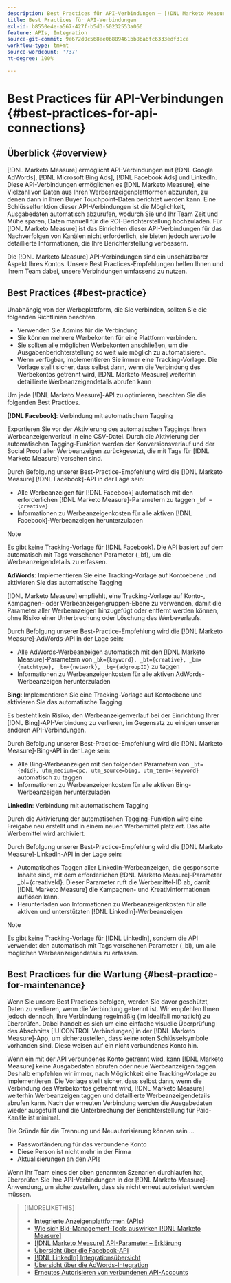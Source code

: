 ```yaml
---
description: Best Practices für API-Verbindungen – [!DNL Marketo Measure]
title: Best Practices für API-Verbindungen
exl-id: b8550e4e-a567-427f-b5d3-50232553a066
feature: APIs, Integration
source-git-commit: 9e672d0c568ee0b889461bb8ba6fc6333edf31ce
workflow-type: tm+mt
source-wordcount: '737'
ht-degree: 100%

---
```


# Best Practices für API-Verbindungen {#best-practices-for-api-connections}

## Überblick {#overview}

[!DNL Marketo Measure] ermöglicht API-Verbindungen mit [!DNL Google AdWords], [!DNL Microsoft Bing Ads], [!DNL Facebook Ads] und LinkedIn. Diese API-Verbindungen ermöglichen es [!DNL Marketo Measure], eine Vielzahl von Daten aus Ihren Werbeanzeigenplattformen abzurufen, zu denen dann in Ihren Buyer Touchpoint-Daten berichtet werden kann. Eine Schlüsselfunktion dieser API-Verbindungen ist die Möglichkeit, Ausgabedaten automatisch abzurufen, wodurch Sie und Ihr Team Zeit und Mühe sparen, Daten manuell für die ROI-Berichterstellung hochzuladen. Für [!DNL Marketo Measure] ist das Einrichten dieser API-Verbindungen für das Nachverfolgen von Kanälen nicht erforderlich, sie bieten jedoch wertvolle detaillierte Informationen, die Ihre Berichterstellung verbessern.

Die [!DNL Marketo Measure] API-Verbindungen sind ein unschätzbarer Aspekt Ihres Kontos. Unsere Best Practices-Empfehlungen helfen Ihnen und Ihrem Team dabei, unsere Verbindungen umfassend zu nutzen.

## Best Practices {#best-practice}

Unabhängig von der Werbeplattform, die Sie verbinden, sollten Sie die folgenden Richtlinien beachten.

* Verwenden Sie Admins für die Verbindung
* Sie können mehrere Werbekonten für eine Plattform verbinden.
* Sie sollten alle möglichen Werbekonten anschließen, um die Ausgabenberichterstellung so weit wie möglich zu automatisieren.
* Wenn verfügbar, implementieren Sie immer eine Tracking-Vorlage. Die Vorlage stellt sicher, dass selbst dann, wenn die Verbindung des Werbekontos getrennt wird, [!DNL Marketo Measure] weiterhin detaillierte Werbeanzeigendetails abrufen kann

Um jede [!DNL Marketo Measure]-API zu optimieren, beachten Sie die folgenden Best Practices.

**[!DNL Facebook]**: Verbindung mit automatischem Tagging

Exportieren Sie vor der Aktivierung des automatischen Taggings Ihren Werbeanzeigenverlauf in eine CSV-Datei. Durch die Aktivierung der automatischen Tagging-Funktion werden der Konversionsverlauf und der Social Proof aller Werbeanzeigen zurückgesetzt, die mit Tags für [!DNL Marketo Measure] versehen sind.

Durch Befolgung unserer Best-Practice-Empfehlung wird die [!DNL Marketo Measure] [!DNL Facebook]-API in der Lage sein:

* Alle Werbeanzeigen für [!DNL Facebook] automatisch mit den erforderlichen [!DNL Marketo Measure]-Parametern zu taggen `_bf ={creative}`
* Informationen zu Werbeanzeigenkosten für alle aktiven [!DNL Facebook]-Werbeanzeigen herunterzuladen

>[!NOTE]
>
>Es gibt keine Tracking-Vorlage für [!DNL Facebook]. Die API basiert auf dem automatisch mit Tags versehenen Parameter (_bf), um die Werbeanzeigendetails zu erfassen.

**AdWords**: Implementieren Sie eine Tracking-Vorlage auf Kontoebene und aktivieren Sie das automatische Tagging

[!DNL Marketo Measure] empfiehlt, eine Tracking-Vorlage auf Konto-, Kampagnen- oder Werbeanzeigengruppen-Ebene zu verwenden, damit die Parameter aller Werbeanzeigen hinzugefügt oder entfernt werden können, ohne Risiko einer Unterbrechung oder Löschung des Werbeverlaufs.

Durch Befolgung unserer Best-Practice-Empfehlung wird die [!DNL Marketo Measure]-AdWords-API in der Lage sein:

* Alle AdWords-Werbeanzeigen automatisch mit den [!DNL Marketo Measure]-Parametern von `_bk={keyword}, _bt={creative}, _bm={matchtype}, _bn={network}, _bg={adgroupID}` zu taggen
* Informationen zu Werbeanzeigenkosten für alle aktiven AdWords-Werbeanzeigen herunterzuladen

**Bing**: Implementieren Sie eine Tracking-Vorlage auf Kontoebene und aktivieren Sie das automatische Tagging

Es besteht kein Risiko, den Werbeanzeigenverlauf bei der Einrichtung Ihrer [!DNL Bing]-API-Verbindung zu verlieren, im Gegensatz zu einigen unserer anderen API-Verbindungen.

Durch Befolgung unserer Best-Practice-Empfehlung wird die [!DNL Marketo Measure]-Bing-API in der Lage sein:
* Alle Bing-Werbeanzeigen mit den folgenden Parametern von `_bt={adid}, utm_medium=cpc, utm_source=bing, utm_term={keyword}` automatisch zu taggen
* Informationen zu Werbeanzeigenkosten für alle aktiven Bing-Werbeanzeigen herunterzuladen

**LinkedIn**: Verbindung mit automatischem Tagging

Durch die Aktivierung der automatischen Tagging-Funktion wird eine Freigabe neu erstellt und in einem neuen Werbemittel platziert. Das alte Werbemittel wird archiviert.

Durch Befolgung unserer Best-Practice-Empfehlung wird die [!DNL Marketo Measure]-LinkedIn-API in der Lage sein:

* Automatisches Taggen aller LinkedIn-Werbeanzeigen, die gesponsorte Inhalte sind, mit dem erforderlichen [!DNL Marketo Measure]-Parameter _bl={creativeId}. Dieser Parameter ruft die Werbemittel-ID ab, damit [!DNL Marketo Measure] die Kampagnen- und Kreativinformationen auflösen kann.
* Herunterladen von Informationen zu Werbeanzeigenkosten für alle aktiven und unterstützten [!DNL LinkedIn]-Werbeanzeigen

>[!NOTE]
>
>Es gibt keine Tracking-Vorlage für [!DNL LinkedIn], sondern die API verwendet den automatisch mit Tags versehenen Parameter (_bl), um alle möglichen Werbeanzeigendetails zu erfassen.

## Best Practices für die Wartung {#best-practice-for-maintenance}

Wenn Sie unsere Best Practices befolgen, werden Sie davor geschützt, Daten zu verlieren, wenn die Verbindung getrennt ist. Wir empfehlen Ihnen jedoch dennoch, Ihre Verbindung regelmäßig (im Idealfall monatlich) zu überprüfen. Dabei handelt es sich um eine einfache visuelle Überprüfung des Abschnitts [!UICONTROL Verbindungen] in der [!DNL Marketo Measure]-App, um sicherzustellen, dass keine roten Schlüsselsymbole vorhanden sind. Diese weisen auf ein nicht verbundenes Konto hin.

Wenn ein mit der API verbundenes Konto getrennt wird, kann [!DNL Marketo Measure] keine Ausgabedaten abrufen oder neue Werbeanzeigen taggen. Deshalb empfehlen wir immer, nach Möglichkeit eine Tracking-Vorlage zu implementieren. Die Vorlage stellt sicher, dass selbst dann, wenn die Verbindung des Werbekontos getrennt wird, [!DNL Marketo Measure] weiterhin Werbeanzeigen taggen und detaillierte Werbeanzeigendetails abrufen kann. Nach der erneuten Verbindung werden die Ausgabedaten wieder ausgefüllt und die Unterbrechung der Berichterstellung für Paid-Kanäle ist minimal.

Die Gründe für die Trennung und Neuautorisierung können sein ...

* Passwortänderung für das verbundene Konto
* Diese Person ist nicht mehr in der Firma
* Aktualisierungen an den APIs

Wenn Ihr Team eines der oben genannten Szenarien durchlaufen hat, überprüfen Sie Ihre API-Verbindungen in der [!DNL Marketo Measure]-Anwendung, um sicherzustellen, dass sie nicht erneut autorisiert werden müssen.

>[!MORELIKETHIS]
>
>* [Integrierte Anzeigenplattformen (APIs)](/help/api-connections/utilizing-marketo-measures-api-connections/integrated-ad-platforms.md)
>* [Wie sich Bid-Management-Tools auswirken [!DNL Marketo Measure]](/help/api-connections/utilizing-marketo-measures-api-connections/how-bid-management-tools-affect-marketo-measure.md)
>* [[!DNL Marketo Measure] API-Parameter – Erklärung](/help/api-connections/utilizing-marketo-measures-api-connections/marketo-measure-parameters.md)
>* [Übersicht über die Facebook-API](/help/api-connections/utilizing-marketo-measures-api-connections/facebook-api.md)
>* [[!DNL LinkedIn] Integrationsübersicht](/help/api-connections/utilizing-marketo-measures-api-connections/linkedin-integration.md)
>* [Übersicht über die AdWords-Integration](/help/api-connections/utilizing-marketo-measures-api-connections/understanding-marketo-measure-adwords-tagging.md)
>* [Erneutes Autorisieren von verbundenen API-Accounts](/help/api-connections/utilizing-marketo-measures-api-connections/reauthorizing-connected-accounts.md)
